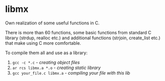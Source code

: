 # libmx

Own realization of some useful functions in C.

There is more than 60 functions, some basic functions from standard C library (strdup, realloc etc.) and additional functions (strjoin, create_list etc.) that make using C more comfortable.

To compile them all and use as a library: 
1. `gcc -c *.c`                 - *creating object files*
2. `ar rcs libmx.a *.o`         - *creating static library*
3. `gcc your_file.c libmx.a`    - *compiling your file with this lib*
